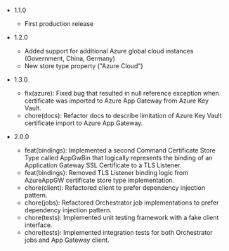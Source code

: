 - 1.1.0
  - First production release

- 1.2.0
  - Added support for additional Azure global cloud instances (Government, China, Germany)
  - New store type property ("Azure Cloud")

- 1.3.0
  - fix(azure): Fixed bug that resulted in null reference exception when certificate was imported to Azure App Gateway from Azure Key Vault.
  - chore(docs): Refactor docs to describe limitation of Azure Key Vault certificate import to Azure App Gateway.

- 2.0.0
  - feat(bindings): Implemented a second Command Certificate Store Type called AppGwBin that logically represents the binding of an Application Gateway SSL Certificate to a TLS Listener.
  - feat(bindings): Removed TLS Listener binding logic from AzureAppGW certificate store type implementation.
  - chore(client): Refactored client to prefer dependency injection pattern.
  - chore(jobs): Refactored Orchestrator job implementations to prefer dependency injection pattern.
  - chore(tests): Implemented unit testing framework with a fake client interface.
  - chore(tests): Implemented integration tests for both Orchestrator jobs and App Gateway client.
